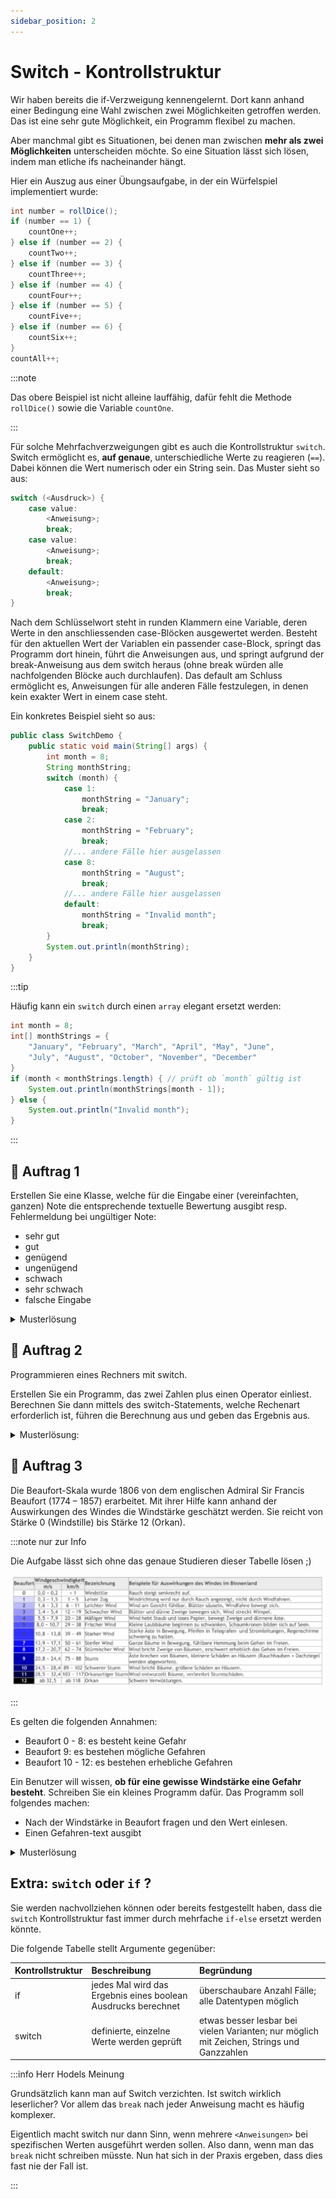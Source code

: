 ```yaml
---
sidebar_position: 2
---
```


# Switch - Kontrollstruktur

Wir haben bereits die if-Verzweigung kennengelernt. Dort kann anhand einer Bedingung eine Wahl zwischen zwei Möglichkeiten getroffen werden. Das ist eine sehr gute Möglichkeit, ein Programm flexibel zu machen.

Aber manchmal gibt es Situationen, bei denen man zwischen **mehr als zwei Möglichkeiten** unterscheiden möchte. So eine Situation lässt sich lösen, indem man etliche ifs nacheinander hängt.

Hier ein Auszug aus einer Übungsaufgabe, in der ein Würfelspiel implementiert wurde:

```java
int number = rollDice();
if (number == 1) {
    countOne++;
} else if (number == 2) {
    countTwo++;
} else if (number == 3) {
    countThree++;
} else if (number == 4) {
    countFour++;
} else if (number == 5) {
    countFive++;
} else if (number == 6) {
    countSix++;
}
countAll++;
```

:::note

Das obere Beispiel ist nicht alleine lauffähig, dafür fehlt die Methode `rollDice()` sowie die Variable `countOne`.

:::

Für solche Mehrfachverzweigungen gibt es auch die Kontrollstruktur `switch`. Switch ermöglicht es, **auf genaue**, unterschiedliche Werte zu reagieren (`==`). Dabei können die Wert numerisch oder ein String sein. Das Muster sieht so aus:

```java
switch (<Ausdruck>) {
    case value:
        <Anweisung>;
        break;
    case value:
        <Anweisung>;
        break;
    default:
        <Anweisung>;
        break;
}
```

Nach dem Schlüsselwort steht in runden Klammern eine Variable, deren Werte in den anschliessenden case-Blöcken ausgewertet werden. Besteht für den aktuellen Wert der Variablen ein passender case-Block, springt das Programm dort hinein, führt die Anweisungen aus, und springt aufgrund der break-Anweisung aus dem switch heraus (ohne break würden alle nachfolgenden Blöcke auch durchlaufen). Das default am Schluss ermöglicht es, Anweisungen für alle anderen Fälle festzulegen, in denen kein exakter Wert in einem case steht.

Ein konkretes Beispiel sieht so aus:

```java
public class SwitchDemo {
    public static void main(String[] args) {
        int month = 8;
        String monthString;
        switch (month) {
            case 1:
                monthString = "January";
                break;
            case 2:
                monthString = "February";
                break;
            //... andere Fälle hier ausgelassen
            case 8:
                monthString = "August";
                break;
            //... andere Fälle hier ausgelassen
            default:
                monthString = "Invalid month";
                break;
        }
        System.out.println(monthString);
    }
}
```

:::tip

Häufig kann ein `switch` durch einen `array` elegant ersetzt werden:

```java
int month = 8;
int[] monthStrings = {
    "January", "February", "March", "April", "May", "June",
    "July", "August", "October", "November", "December"
}
if (month < monthStrings.length) { // prüft ob `month` gültig ist
    System.out.println(monthStrings[month - 1]);
} else {
    System.out.println("Invalid month");
}
```

:::

## :pencil: Auftrag 1

Erstellen Sie eine Klasse, welche für die Eingabe einer (vereinfachten, ganzen) Note die entsprechende textuelle Bewertung ausgibt resp. Fehlermeldung bei ungültiger Note:

- sehr gut
- gut
- genügend
- ungenügend
- schwach
- sehr schwach
- falsche Eingabe

<details><summary>Musterlösung</summary>

```java
import mytools.StdInput;

public class A1GradesToText {

	public static void main(String[] args) {

		System.out.print("Note eingeben: ");
		int grade = StdInput.readInt();
		String gradeText = "";

		switch (grade) {
		case 1:
			gradeText = "sehr schwach";
			break;
		case 2:
			gradeText = "schwach";
			break;
		case 3:
			gradeText = "ungenügend";
			break;
		case 4:
			gradeText = "genügend";
			break;
		case 5:
			gradeText = "gut";
			break;
		case 6:
			gradeText = "sehr gut";
			break;
		default:
			gradeText = "falsche Eingabe";
			break;
		}
		System.out.println(gradeText);
	}

}
```

</details>

## :pencil: Auftrag 2

Programmieren eines Rechners mit switch.

Erstellen Sie ein Programm, das zwei Zahlen plus einen Operator einliest. Berechnen Sie dann mittels des switch-Statements, welche Rechenart erforderlich ist, führen die Berechnung aus und geben das Ergebnis aus.

<details><summary>Musterlösung:</summary>

```java
import mytools.StdInput;

public class A2Calculator {

	public static void main(String[] args) {
		double firstNumber = StdInput.readDouble("Zahl 1 eingeben: ");
		double secondNumber = StdInput.readDouble("Zahl 2 eingeben: ");
		char operator = StdInput.readChar("Operator eingeben: ");
		double res = 0;
		
		switch(operator) {
            case '+':
                res = firstNumber + secondNumber;
                break;
            case '-':
                res = firstNumber - secondNumber;
                break;
            case '*':
                res = firstNumber * secondNumber;
                break;
            case '/':
                res = firstNumber / secondNumber;
                break;
		}
		
		System.out.println("Resultat: " + res);
	}
}
```

</details>

## :pencil: Auftrag 3

Die Beaufort-Skala wurde 1806 von dem englischen Admiral Sir Francis Beaufort (1774 – 1857) erarbeitet. Mit ihrer Hilfe kann anhand der Auswirkungen des Windes die Windstärke geschätzt werden. Sie reicht von Stärke 0 (Windstille) bis Stärke 12 (Orkan).

:::note nur zur Info

Die Aufgabe lässt sich ohne das genaue Studieren dieser Tabelle lösen ;)

![](./images/beauford-skala.jpg)

:::

Es gelten die folgenden Annahmen:

- Beaufort 0 - 8: es besteht keine Gefahr
- Beaufort 9: es bestehen mögliche Gefahren
- Beaufort 10 - 12: es bestehen erhebliche Gefahren

Ein Benutzer will wissen, **ob für eine gewisse Windstärke eine Gefahr besteht**. Schreiben Sie ein kleines Programm dafür. Das Programm soll folgendes machen:

- Nach der Windstärke in Beaufort fragen und den Wert einlesen.
- Einen Gefahren-text ausgibt

<details><summary>Musterlösung</summary>

```java
import mytools.StdInput;

public class A3Beaufort {

	public static void main(String[] args) {
		System.out.print("Beaufort-Stufe: ");
		int level = StdInput.readInt();
		
		switch(level) {
			case 0: // wenn kein `brake` steht springt es zur nächsten Anweisung
			case 1: // wenn kein `brake` steht springt es zur nächsten Anweisung
			case 2: // wenn kein `brake` steht springt es zur nächsten Anweisung
			case 3: // wenn kein `brake` steht springt es zur nächsten Anweisung
			case 4: // wenn kein `brake` steht springt es zur nächsten Anweisung
			case 5: // wenn kein `brake` steht springt es zur nächsten Anweisung
			case 6: // wenn kein `brake` steht springt es zur nächsten Anweisung
			case 7: // wenn kein `brake` steht springt es zur nächsten Anweisung
			case 8: 
                // wird von 0-8 ausgeführt
				System.out.println("Es besteht keine Gefahr.");
				break;
			
			case 9:
				System.out.println("Es bestehen moegliche Gefahren.");
				break;
			
			case 10: // wenn kein `brake` steht springt es zur nächsten Anweisung
			case 11: // wenn kein `brake` steht springt es zur nächsten Anweisung
			case 12:
                // wird von 10-12 ausgeführt
				System.out.println("Es bestehen erhebliche Gefahren.");
				break;
			
			default:
				System.out.println("Ungueltige Eingabe");
		}
	}

}
```

Wie ich finde, ist auch hier `if` eleganter:

```java
import mytools.StdInput;

public class A3BeaufortIf {

	public static void main(String[] args) {
		System.out.print("Beaufort-Stufe: ");
		int level = StdInput.readInt();

        if (level <= 8) {
            System.out.println("Es besteht keine Gefahr.");
        } else if (level == 9) {
            System.out.println("Es bestehen moegliche Gefahren.");
        } else if (level <= 12) {
            System.out.println("Es bestehen erhebliche Gefahren.");
        } else {
            System.out.println("Ungueltige Eingabe");
        }
	}

}

```

</details>

## Extra: `switch` oder `if` ?

Sie werden nachvollziehen können oder bereits festgestellt haben, dass die `switch` Kontrollstruktur fast immer durch mehrfache `if-else` ersetzt werden könnte.

Die folgende Tabelle stellt Argumente gegenüber:

| Kontrollstruktur | Beschreibung                                                  | Begründung                                                                                |
| :--------------- | :------------------------------------------------------------ | :---------------------------------------------------------------------------------------- |
| if               | jedes Mal wird das Ergebnis eines boolean Ausdrucks berechnet | überschaubare Anzahl Fälle; alle Datentypen möglich                                       |
| switch           | definierte, einzelne Werte werden geprüft                     | etwas besser lesbar bei vielen Varianten; nur möglich mit Zeichen, Strings und Ganzzahlen |

:::info Herr Hodels Meinung

Grundsätzlich kann man auf Switch verzichten. Ist switch wirklich leserlicher? Vor allem das `break` nach jeder Anweisung macht es häufig komplexer.

Eigentlich macht switch nur dann Sinn, wenn mehrere `<Anweisungen>` bei spezifischen Werten ausgeführt werden sollen. Also dann, wenn man das `break` nicht schreiben müsste. Nun hat sich in der Praxis ergeben, dass dies fast nie der Fall ist.

:::
